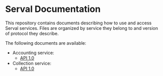 # Serval Documentation

This repository contains documents describing how to use and access Serval services. Files are organized by service they belong to and version of protocol they describe.

The following documents are available:

- Accounting service:
	- [API 1.0](Accounting/API_1.0.markdown)
- Collection service:
	- [API 1.0](Collection/API_1.0.markdown)
